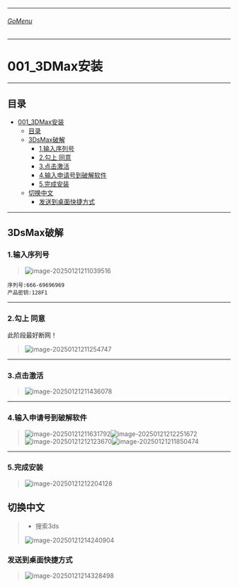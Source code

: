 

___________________________________________________________________________________________
###### [GoMenu](../3DMaxBasicsMenu.md)
___________________________________________________________________________________________
# 001_3DMax安装


___________________________________________________________________________________________


## 目录

- [001\_3DMax安装](#001_3dmax安装)
  - [目录](#目录)
  - [3DsMax破解](#3dsmax破解)
    - [1.输入序列号](#1输入序列号)
    - [2.勾上 同意](#2勾上-同意)
    - [3.点击激活](#3点击激活)
    - [4.输入申请号到破解软件](#4输入申请号到破解软件)
    - [5.完成安装](#5完成安装)
  - [切换中文](#切换中文)
    - [发送到桌面快捷方式](#发送到桌面快捷方式)



___________________________________________________________________________________________

## 3DsMax破解

### 1.输入序列号

> ![image-20250121211039516](./Image/3DMaxBaseV001/image-20250121211039516.png)

``````
序列号:666-69696969
产品密钥:128F1
``````

------

### 2.勾上 同意

此阶段最好断网！

> ![image-20250121211254747](./Image/3DMaxBaseV001/image-20250121211254747.png)

------

### 3.点击激活

> ![image-20250121211436078](./Image/3DMaxBaseV001/image-20250121211436078.png)

------

### 4.输入申请号到破解软件

> ![image-20250121211631792](./Image/3DMaxBaseV001/image-20250121211631792.png)![image-20250121212251672](./Image/3DMaxBaseV001/image-20250121212251672.png)![image-20250121212123670](./Image/3DMaxBaseV001/image-20250121212123670.png)![image-20250121211850474](./Image/3DMaxBaseV001/image-20250121211850474.png)

------

### 5.完成安装

> ![image-20250121212204128](./Image/3DMaxBaseV001/image-20250121212204128.png)

## 切换中文

> - 搜索3ds
>
> ![image-20250121214240904](./Image/3DMaxBaseV001/image-20250121214240904.png)

### 发送到桌面快捷方式

> ![image-20250121214328498](./Image/3DMaxBaseV001/image-20250121214328498.png)